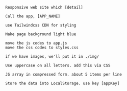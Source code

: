```
Responsive web site which [detail]
```

```
Call the app, [APP_NAME]
```

```
use Tailwindcss CDN for styling
```

```
Make page background light blue
```

```
move the js codes to app.js
move the css codes to styles.css
```

```
if we have images, we'll put it in ./img/
```

```
Use uppercase on all letters. add this via CSS
```

```
JS array in compressed form. about 5 items per line
```

```
Store the data into LocalStorage. use key [appKey]
```
